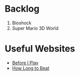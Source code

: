 # Backlog
1. Bioshock
2. Super Mario 3D World


# Useful Websites
- [Before I Play](https://beforeiplay.com/index.php?title=Main_Page)
- [How Long to Beat](https://howlongtobeat.com/)